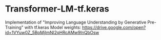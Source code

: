 # Transformer-LM-tf.keras
Implementation of "Improving Language Understanding by Generative Pre-Training" with tf.keras
Model weights: https://drive.google.com/open?id=1VYuw0Z_5BoMjImNI2qHRcAMw9InQbOsw
